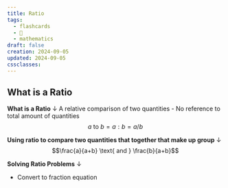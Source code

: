 ```yaml
---
title: Ratio
tags:
  - flashcards
  - 🌱
  - mathematics
draft: false
creation: 2024-09-05
updated: 2024-09-05
cssclasses: 
---
```

## What is a Ratio

**What is a Ratio**
↓
A relative comparison of two quantities - No reference to total amount of quantities
$$a \text{ to }b=a:b=a/b$$
<!--SR:!2025-08-22,258,330-->

**Using ratio to compare two quantities that together that make up group**
↓
$$\frac{a}{a+b} \text{ and } \frac{b}{a+b}$$
<!--SR:!2025-02-28,74,270-->

**Solving Ratio Problems**
↓
- Convert to fraction equation
<!--SR:!2025-05-08,171,314-->